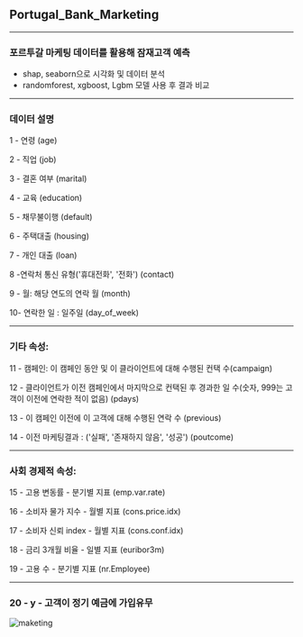 ## Portugal_Bank_Marketing
---
### 포르투갈 마케팅 데이터를 활용해 잠재고객 예측
- shap, seaborn으로 시각화 및 데이터 분석
- randomforest, xgboost, Lgbm 모델 사용 후 결과 비교 
---
### 데이터 설명
1 - 연령 (age)  

2 - 직업 (job)  

3 - 결혼 여부 (marital)  

4 - 교육 (education)  

5 - 채무불이행 (default)   

6 - 주택대출 (housing)   

7 - 개인 대출 (loan)   

8 -연락처 통신 유형('휴대전화', '전화') (contact)   

9 - 월: 해당 연도의 연락 월 (month)   

10- 연락한 일 : 일주일 (day_of_week)   

---
### 기타 속성:  

11 - 캠페인: 이 캠페인 동안 및 이 클라이언트에 대해 수행된 컨택 수(campaign)  

12 - 클라이언트가 이전 캠페인에서 마지막으로 컨택된 후 경과한 일 수(숫자, 999는 고객이 이전에 연락한 적이 없음) (pdays)   

13 - 이 캠페인 이전에 이 고객에 대해 수행된 연락 수 (previous)   

14 - 이전 마케팅결과 : ('실패', '존재하지 않음', '성공') (poutcome)   

---

### 사회 경제적 속성:  

15 - 고용 변동률 - 분기별 지표 (emp.var.rate)   

16 - 소비자 물가 지수 - 월별 지표 (cons.price.idx)  

17 - 소비자 신뢰 index - 월별 지표 (cons.conf.idx)  

18 - 금리 3개월 비율 - 일별 지표 (euribor3m)  

19 - 고용 수 - 분기별 지표  (nr.Employee)  

---  

### 20 - y - 고객이 정기 예금에 가입유무  
![maketing](https://user-images.githubusercontent.com/81940655/160998322-14e3bdf1-1388-447c-a939-dc8f2f26b089.gif)
